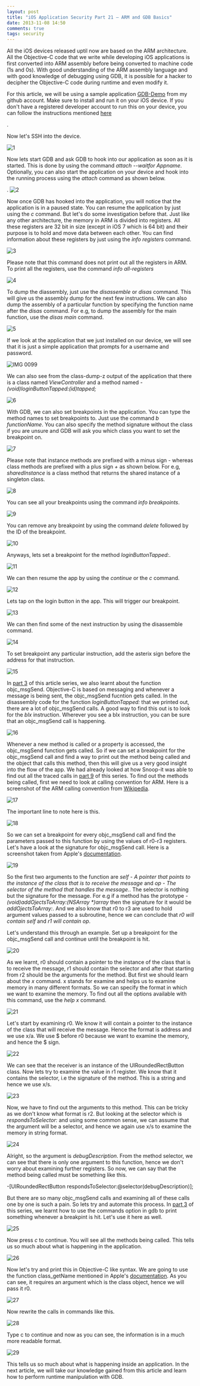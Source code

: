 ```yaml
---
layout: post
title: "iOS Application Security Part 21 – ARM and GDB Basics"
date: 2013-11-08 14:50
comments: true
tags: security
---
```


All the iOS devices released uptil now are based on the ARM architecture. All the Objective-C code that we write while developing iOS applications is first converted into ARM assembly before being converted to machine code (1s and 0s). With good understanding of the ARM assembly language and with good knowledge of debugging using GDB, it is possible for a hacker to decipher the Objective-C code during runtime and even modify it.

For this article, we will be using a sample application [GDB-Demo](https://github.com/prateek147/gdb-demo) from my github account. Make sure to install and run it on your iOS device. If you don't have a registered developer account to run this on your device, you can follow the instructions mentioned [here](http://highaltitudehacks.com/2013/07/25/ios-application-security-part-7-installing-and-running-custom-applications-on-device-without-a-registered-developer-account)

<!-- more -->

.

Now let's SSH into the device.

![1]( /images/posts/ios21/1.png) 

Now lets start GDB and ask GDB to hook into our application as soon as it is started. This is done by using the command _attach --waitfor Appname_. Optionally, you can also start the application on your device and hook into the running process using the _attach_ command as shown below.

. ![2]( /images/posts/ios21/2.png)

Now once GDB has hooked into the application, you will notice that the application is in a paused state. You can resume the application by just using the _c_ command. But let's do some investigation before that. Just like any other architecture, the memory in ARM is divided into registers. All these registers are 32 bit in size (except in iOS 7 which is 64 bit) and their purpose is to hold and move data between each other. You can find information about these registers by just using the _info registers_ command.

![3]( /images/posts/ios21/3.png)

Please note that this command does not print out all the registers in ARM. To print all the registers, use the command _info all-registers_

![4]( /images/posts/ios21/4.png)

To dump the diassembly, just use the _disassemble_ or _disas_ command. This will give us the assembly dump for the next few instructions. We can also dump the assembly of a particular function by specifying the function name after the _disas_ command. For e.g, to dump the assembly for the main function, use the _disas main_ command.

![5]( /images/posts/ios21/5.png)

If we look at the application that we just installed on our device, we will see that it is just a simple application that prompts for a username and password.

![IMG 0099]( /images/posts/ios21/IMG_0099.PNG)

We can also see from the class-dump-z output of the application that there is a class named _ViewController_ and a method named _-(void)loginButtonTapped:(id)tapped;_

![6]( /images/posts/ios21/6.png)

With GDB, we can also set breakpoints in the application. You can type the method names to set breakpoints to. Just use the command _b functionName_. You can also specify the method signature without the class if you are unsure and GDB will ask you which class you want to set the breakpoint on.

![7]( /images/posts/ios21/7.png)

Please note that instance methods are prefixed with a minus sign _-_ whereas class methods are prefixed with a plus sign _+_ as shown below. For e.g, _sharedInstance_ is a class method that returns the shared instance of a singleton class.

![8]( /images/posts/ios21/8.png)

You can see all your breakpoints using the command _info breakpoints_.

![9]( /images/posts/ios21/9.png)

You can remove any breakpoint by using the command _delete_ followed by the ID of the breakpoint.

![10]( /images/posts/ios21/10.png)

Anyways, lets set a breakpoint for the method _loginButtonTapped:_.

![11]( /images/posts/ios21/11.png)

We can then resume the app by using the _continue_ or the _c_ command.

![12]( /images/posts/ios21/12.png)

Lets tap on the login button in the app. This will trigger our breakpoint.

![13]( /images/posts/ios21/13.png)

We can then find some of the next instruction by using the disassemble command.

![14]( /images/posts/ios21/14.png)

To set breakpoint any particular instruction, add the asterix sign before the address for that instruction.

![15]( /images/posts/ios21/15.png)

In [part 3](http://highaltitudehacks.com/2013/06/16/ios-application-security-part-3-understanding-the-objective-c-runtime/) of this article series, we also learnt about the function objc_msgSend. Objective-C is based on messaging and whenever a message is being sent, the objc_msgSend fucntion gets called. In the disassembly code for the function _loginButtonTapped:_ that we printed out, there are a lot of objc_msgSend calls. A good way to find this out is to look for the _blx_ instruction. Wherever you see a blx instruction, you can be sure that an objc_msgSend call is happening.

![16]( /images/posts/ios21/16.png)

Whenever a new method is called or a property is accessed, the objc_msgSend function gets called. So if we can set a breakpoint for the objc_msgSend call and find a way to print out the method being called and the object that calls this method, then this will give us a very good insight into the flow of the app. We had already looked at how Snoop-it was able to find out all the traced calls in [part 9](http://highaltitudehacks.com/2013/08/20/ios-application-security-part-9-analyzing-security-of-ios-applications-using-snoop-it) of this series. To find out the methods being called, first we need to look at calling convention for ARM. Here is a screenshot of the ARM calling convention from [Wikipedia](http://en.wikipedia.org/wiki/Calling_convention).

![17]( /images/posts/ios21/17.png)

The important line to note here is this.

![18]( /images/posts/ios21/18.png)

So we can set a breakpoint for every objc_msgSend call and find the parameters passed to this function by using the values of r0-r3 registers. Let's have a look at the signature for objc_msgSend call. Here is a screenshot taken from Apple's [documentation](https://developer.apple.com/library/mac/documentation/cocoa/reference/objcruntimeref/Reference/reference.html#//apple_ref/c/func/objc_msgSend).

![19]( /images/posts/ios21/19.png)

So the first two arguments to the function are _self - A pointer that points to the instance of the class that is to receive the message_ and _op - The selector of the method that handles the message._. The selector is nothing but the signature for the message. For e.g if a method has the prototype _-(void)addOjectsToArray:(NSArray *)array_ then the signature for it would be _addOjectsToArray:_. And we also know that r0 to r3 are used to hold argument values passed to a subroutine, hence we can conclude that _r0 will contain self_ and _r1 will contain op_.

Let's understand this through an example. Set up a breakpoint for the objc_msgSend call and continue until the breakpoint is hit.

![20]( /images/posts/ios21/20.png)

As we learnt, r0 should contain a pointer to the instance of the class that is to receive the message, r1 should contain the selector and after that starting from r2 should be the arguments for the method. But first we should learn about the _x_ command. x stands for examine and helps us to examine memory in many different formats. So we can specify the format in which we want to examine the memory. To find out all the options available with this command, use the _help x_ command.

![21]( /images/posts/ios21/21.png)

Let's start by examining r0\. We know it will contain a pointer to the instance of the class that will receive the message. Hence the format is address and we use x/a. We use $ before r0 because we want to examine the memory, and hence the $ sign.

![22]( /images/posts/ios21/22.png)

We can see that the receiver is an instance of the UIRoundedRectButton class. Now lets try to examine the value in r1 register. We know that it contains the selector, i.e the signature of the method. This is a string and hence we use x/s.

![23]( /images/posts/ios21/23.png)

Now, we have to find out the arguments to this method. This can be tricky as we don't know what format is r2\. But looking at the selector which is _respondsToSelector:_ and using some common sense, we can assume that the argument will be a selector, and hence we again use x/s to examine the memory in string format.

![24]( /images/posts/ios21/24.png)

Alright, so the argument is _debugDescription_. From the method selector, we can see that there is only one argument to this function, hence we don't worry about examining further registers. So now, we can say that the method being called must be something like this.

-[UIRoundedRectButton respondsToSelector:@selector(debugDescription)];

But there are so many objc_msgSend calls and examining all of these calls one by one is such a pain. So lets try and automate this process. In [part 3](http://highaltitudehacks.com/2013/06/16/ios-application-security-part-3-understanding-the-objective-c-runtime/) of this series, we learnt how to use the commands option in gdb to print something whenever a breakpint is hit. Let's use it here as well.

![25]( /images/posts/ios21/25.png)

Now press _c_ to continue. You will see all the methods being called. This tells us so much about what is happening in the application.

![26]( /images/posts/ios21/26.png)

Now let's try and print this in Objective-C like syntax. We are going to use the function class_getName mentioned in Apple's [documentation](https://developer.apple.com/library/mac/documentation/cocoa/reference/objcruntimeref/Reference/reference.html#//apple_ref/c/func/objc_msgSend). As you can see, it requires an argument which is the class object, hence we will pass it r0.

![27]( /images/posts/ios21/27.png)

Now rewrite the calls in commands like this.

![28]( /images/posts/ios21/28.png)

Type c to continue and now as you can see, the information is in a much more readable format.

![29]( /images/posts/ios21/29.png)

This tells us so much about what is happening inside an application. In the next article, we will take our knowledge gained from this article and learn how to perform runtime manipulation with GDB.